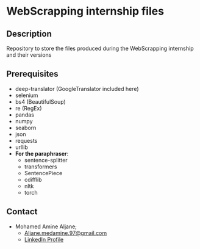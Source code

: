 # WebScrapping internship files

## Description
  
  Repository to store the files produced during the WebScrapping internship and their versions
 
 ## Prerequisites
   - deep-translator (GoogleTranslator included here)
   - selenium
   - bs4 (BeautifulSoup)
   - re (RegEx)
   - pandas
   - numpy
   - seaborn
   - json
   - requests
   - urllib
   - **For the paraphraser**:
     - sentence-splitter
     - transformers
     - SentencePiece
     - cdifflib
     - nltk
     - torch
   
## Contact
   - Mohamed Amine Aljane;
     - Aljane.medamine.97@gmail.com
     - [LinkedIn Profile](https://www.linkedin.com/in/almedamine/)
